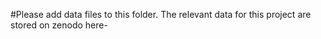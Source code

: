 #Please add data files to this folder. The relevant data for this project are stored on zenodo here- 